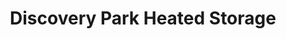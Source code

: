 ---
title: "Discovery Park Heated Storage"
url: /bellingham/discovery-park-heated-storage/
shop: storage rental
---